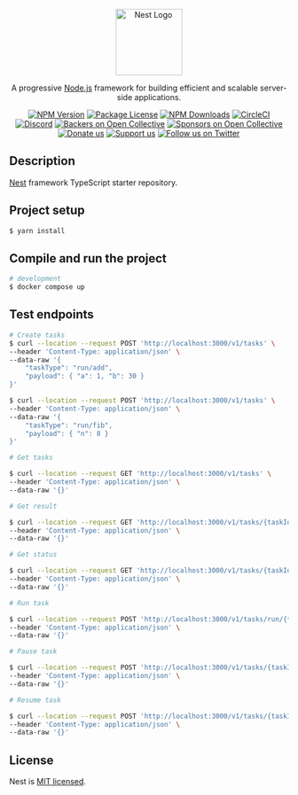 <p align="center">
  <a href="http://nestjs.com/" target="blank"><img src="https://nestjs.com/img/logo-small.svg" width="120" alt="Nest Logo" /></a>
</p>

[circleci-image]: https://img.shields.io/circleci/build/github/nestjs/nest/master?token=abc123def456
[circleci-url]: https://circleci.com/gh/nestjs/nest

  <p align="center">A progressive <a href="http://nodejs.org" target="_blank">Node.js</a> framework for building efficient and scalable server-side applications.</p>
    <p align="center">
<a href="https://www.npmjs.com/~nestjscore" target="_blank"><img src="https://img.shields.io/npm/v/@nestjs/core.svg" alt="NPM Version" /></a>
<a href="https://www.npmjs.com/~nestjscore" target="_blank"><img src="https://img.shields.io/npm/l/@nestjs/core.svg" alt="Package License" /></a>
<a href="https://www.npmjs.com/~nestjscore" target="_blank"><img src="https://img.shields.io/npm/dm/@nestjs/common.svg" alt="NPM Downloads" /></a>
<a href="https://circleci.com/gh/nestjs/nest" target="_blank"><img src="https://img.shields.io/circleci/build/github/nestjs/nest/master" alt="CircleCI" /></a>
<a href="https://discord.gg/G7Qnnhy" target="_blank"><img src="https://img.shields.io/badge/discord-online-brightgreen.svg" alt="Discord"/></a>
<a href="https://opencollective.com/nest#backer" target="_blank"><img src="https://opencollective.com/nest/backers/badge.svg" alt="Backers on Open Collective" /></a>
<a href="https://opencollective.com/nest#sponsor" target="_blank"><img src="https://opencollective.com/nest/sponsors/badge.svg" alt="Sponsors on Open Collective" /></a>
  <a href="https://paypal.me/kamilmysliwiec" target="_blank"><img src="https://img.shields.io/badge/Donate-PayPal-ff3f59.svg" alt="Donate us"/></a>
    <a href="https://opencollective.com/nest#sponsor"  target="_blank"><img src="https://img.shields.io/badge/Support%20us-Open%20Collective-41B883.svg" alt="Support us"></a>
  <a href="https://twitter.com/nestframework" target="_blank"><img src="https://img.shields.io/twitter/follow/nestframework.svg?style=social&label=Follow" alt="Follow us on Twitter"></a>
</p>
  <!--[![Backers on Open Collective](https://opencollective.com/nest/backers/badge.svg)](https://opencollective.com/nest#backer)
  [![Sponsors on Open Collective](https://opencollective.com/nest/sponsors/badge.svg)](https://opencollective.com/nest#sponsor)-->

## Description

[Nest](https://github.com/nestjs/nest) framework TypeScript starter repository.

## Project setup

```bash
$ yarn install
```

## Compile and run the project

```bash
# development
$ docker compose up

```

## Test endpoints

```bash
# Create tasks
$ curl --location --request POST 'http://localhost:3000/v1/tasks' \
--header 'Content-Type: application/json' \
--data-raw '{
    "taskType": "run/add",
    "payload": { "a": 1, "b": 30 }
}'

$ curl --location --request POST 'http://localhost:3000/v1/tasks' \
--header 'Content-Type: application/json' \
--data-raw '{
    "taskType": "run/fib",
    "payload": { "n": 8 }
}'

# Get tasks 

$ curl --location --request GET 'http://localhost:3000/v1/tasks' \
--header 'Content-Type: application/json' \
--data-raw '{}'

# Get result

$ curl --location --request GET 'http://localhost:3000/v1/tasks/{taskId}/result' \
--header 'Content-Type: application/json' \
--data-raw '{}'

# Get status

$ curl --location --request GET 'http://localhost:3000/v1/tasks/{taskId}/status' \
--header 'Content-Type: application/json' \
--data-raw '{}'

# Run task 

$ curl --location --request POST 'http://localhost:3000/v1/tasks/run/{taskId}/' \
--header 'Content-Type: application/json' \
--data-raw '{}'

# Pause task 

$ curl --location --request POST 'http://localhost:3000/v1/tasks/{taskId}/pause' \
--header 'Content-Type: application/json' \
--data-raw '{}'

# Resume task 

$ curl --location --request POST 'http://localhost:3000/v1/tasks/{taskId}/resume' \
--header 'Content-Type: application/json' \
--data-raw '{}'
```


## License

Nest is [MIT licensed](https://github.com/nestjs/nest/blob/master/LICENSE).

